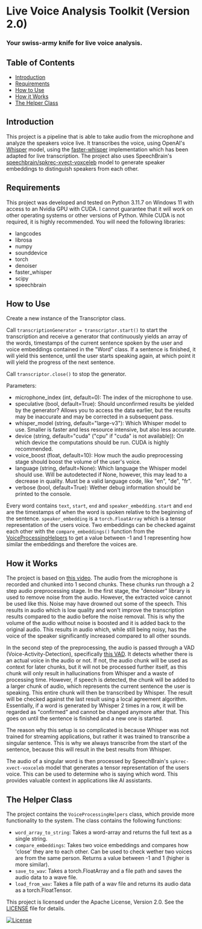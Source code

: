 # Live Voice Analysis Toolkit (Version 2.0)

### Your swiss-army knife for live voice analysis.

## Table of Contents
- [Introduction](#introduction)
- [Requirements](#requirements)
- [How to Use](#how-to-use)
- [How it Works](#how-it-works)
- [The Helper Class](#the-helper-class)

## Introduction
This project is a pipeline that is able to take audio from the microphone and analyze the speakers voice live. It transcribes the voice, using OpenAI's [Whisper](https://github.com/openai/whisper) model, using the [faster-whisper](https://github.com/SYSTRAN/faster-whisper) implementation which has been adapted for live transcription. The project also uses SpeechBrain's [speechbrain/spkrec-xvect-voxceleb](https://huggingface.co/speechbrain/spkrec-xvect-voxceleb) model to generate speaker embeddings to distinguish speakers from each other.

## Requirements
This project was developed and tested on Python 3.11.7 on Windows 11 with access to an Nvidia GPU with CUDA. I cannot guarantee that it will work on other operating systems or other versions of Python. While CUDA is not required, it is highly recommended.
You will need the following libraries:

- langcodes
- librosa
- numpy
- sounddevice
- torch
- denoiser
- faster_whisper
- scipy
- speechbrain

## How to Use
Create a new instance of the Transcriptor class.

Call `transcriptionGenerator = transcriptor.start()` to start the transcription and receive a generator that continuously yields an array of the words, timestamps of the current sentence spoken by the user and voice embeddings contained in the "Word" class. If a sentence is finished, it will yield this sentence, until the user starts speaking again, at which point it will yield the progress of the next sentence.

Call `transcriptor.close()` to stop the generator.

Parameters:
- microphone_index (int, default=0): The index of the microphone to use.
- speculative (bool, default=True): Should unconfirmed results be yielded by the generator? Allows you to access the data earlier, but the results may be inaccurate and may be corrected in a subsequent pass.
- whisper_model (string, default="large-v3"): Which Whisper model to use. Smaller is faster and less resource intensive, but also less accurate.
- device (string, default="cuda" ("cpu" if "cuda" is not available)): On which device the computations should be run. CUDA is highly recommended.
- voice_boost (float, default=10): How much the audio preprocessing stage should boost the volume of the user's voice.
- language (string, default=None): Which language the Whisper model should use. Will be autodetected if None, however, this may lead to a decrease in quality. Must be a valid language code, like "en", "de", "fr".
- verbose (bool, default=True): Wether debug information should be printed to the console.

Every word contains `text`, `start`, `end` and `speaker_embedding`. `start` and `end` are the timestamps of when the word is spoken relative to the beginning of the sentence. `speaker_embedding` is a `torch.FloatArray` which is a tensor representation of the users voice. Two embeddings can be checked against each other with the `compare_embeddings()` function from the [VoiceProcessingHelpers](#the-helper-class) to get a value between -1 and 1 representing how similar the embeddings and therefore the voices are.


## How it Works
The project is based on [this video](https://www.youtube.com/watch?v=_spinzpEeFM). The audio from the microphone is recorded and chunked into 1 second chunks. These chunks run through a 2 step audio preprocessing stage. In the first stage, the "denoiser" library is used to remove noise from the audio. However, the extracted voice cannot be used like this. Noise may have drowned out some of the speech. This results in audio which is low quality and won't improve the transcription results compared to the audio before the noise removal. This is why the volume of the audio without noise is boosted and it is added back to the original audio. This results in audio which, while still being noisy, has the voice of the speaker significantly increased compared to all other sounds.

In the second step of the preprocessing, the audio is passed through a VAD (Voice-Activity-Detection), specifically [this VAD](https://github.com/snakers4/silero-vad). It detects whether there is an actual voice in the audio or not. If not, the audio chunk will be used as context for later chunks, but it will not be processed further itself, as this chunk will only result in hallucinations from Whisper and a waste of processing time. However, if speech is detected, the chunk will be added to a larger chunk of audio, which represents the current sentence the user is speaking. This entire chunk will then be transcribed by Whisper. The result will be checked against the last result using a local agreement algorithm. Essentially, if a word is generated by Whisper 2 times in a row, it will be regarded as "confirmed" and cannot be changed anymore after that. This goes on until the sentence is finished and a new one is started.

The reason why this setup is so complicated is because Whisper was not trained for streaming applications, but rather it was trained to transcribe a singular sentence. This is why we always transcribe from the start of the sentence, because this will result in the best results from Whisper.

The audio of a singular word is then processed by SpeechBrain's `spkrec-xvect-voxceleb` model that generates a tensor representation of the users voice. This can be used to determine who is saying which word. This provides valuable context in applications like AI assistants.

## The Helper Class
The project contains the `VoiceProcessingHelpers` class, which provide more functionality to the system. The class contains the following functions:

- `word_array_to_string`: Takes a word-array and returns the full text as a single string.
- `compare_embeddings`: Takes two voice embeddings and compares how 'close' they are to each other. Can be used to check wether two voices are from the same person. Returns a value between -1 and 1 (higher is more similar).
- `save_to_wav`: Takes a torch.FloatArray and a file path and saves the audio data to a wave file.
- `load_from_wav`: Takes a file path of a wav file and returns its audio data as a torch.FloatTensor.

This project is licensed under the Apache License, Version 2.0. See the [LICENSE](LICENSE) file for details.

[![License](https://img.shields.io/badge/License-Apache%202.0-blue.svg)](https://opensource.org/licenses/Apache-2.0)
